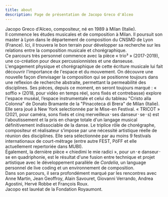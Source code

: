 ```yaml
---
title: about
description: Page de présentation de Jacopo Greco d'Alceo
---
```


Jacopo Greco d'Alceo, compositeur, né en 1989 à Milan (Italie).<br>
Il commence les études musicales et de composition à Milan. Il poursuit son master à Lyon dans le département de composition du CNSMD de Lyon (France). Ici, il trouvera le bon terrain pour développer sa recherche sur les relations entre la composition musicale et chorégraphique.<br>
Ce parcours très personnel commence avec la pièce « trio³ » (2017-2019), une co-création pour deux percussionnistes et une danseuse. L'engagement physique et chorégraphique de cette écriture musicale lui fait découvrir l'importance de l'espace et du mouvement. On découvre une nouvelle façon d’envisager la composition qui se positionne toujours dans une reflexion de recherche abstraite, permettant la permeabilité des disciplines. Ses pièces, depuis ce moment, en seront toujours marqué : « soffio » (2018, pour vidéo en temps réel, sons fixés et contrebasse) explore l'espace muséal, l’espace instrumentale et celui du tableau "Cristo alla Colonna" de Donato Bramante de la "Pinacoteca di Brera" de Milan (Italie). Elle sera joué à  New York selectionnée par le Mise-en Festival. « TRICOT » (2021, pour caméra, sons fixés et cinq merveilleux᛫ses danseur᛫se᛫s) est l'aboutissement et la pris en charge totale d'un langage musical définitivement indissociable de la danse. Le triplice rôle de chorégraphe, compositeur et réalisateur s’impose par une nécessité artistique réelle de réunion des disciplines. Elle sera sélectionnée par au moins 9 festivals internationaux de court-métrage (entre autre FEST, PöFF et elle actuellement repertoriée dans MUBI).<br>Également, la dernière pièce « chiedimi le mie radici », pour un᛫e danseur᛫se en quadriphonie, est le résultat d'une fusion entre technique et projet artistique avec le développement parallèle de *Cordelia*, un language personnel de live coding et un environnement de composition. <br>Dans son parcours, il sera profondément marqué par les rencontres avec Anne Martin, Jean Geoffroy, Alain Savouret, Giovanni Verrando, Andrea Agostini, Hervé Robbe et François Roux.<br>
Jacopo est lauréat de la Fondation Royaumont.